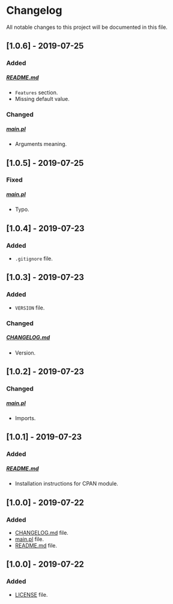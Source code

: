 # Changelog

All notable changes to this project will be documented in this file.

## [1.0.6] - 2019-07-25

### Added

##### [README.md](README.md)

- `Features` section.
- Missing default value.

### Changed

##### [main.pl](main.pl)

- Arguments meaning.

## [1.0.5] - 2019-07-25

### Fixed

##### [main.pl](main.pl)

- Typo.

## [1.0.4] - 2019-07-23

### Added

- `.gitignore` file.

## [1.0.3] - 2019-07-23

### Added

- `VERSION` file.

### Changed

##### [CHANGELOG.md](CHANGELOG.md)

- Version.

## [1.0.2] - 2019-07-23

### Changed

##### [main.pl](main.pl)

- Imports.

## [1.0.1] - 2019-07-23

### Added

##### [README.md](README.md)

- Installation instructions for CPAN module.

## [1.0.0] - 2019-07-22

### Added

- [CHANGELOG.md](CHANGELOG.md) file.
- [main.pl](main.pl) file.
- [README.md](README.md) file.

## [1.0.0] - 2019-07-22

### Added

- [LICENSE](LICENSE) file.
